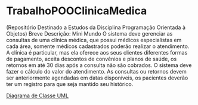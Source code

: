 # TrabalhoPOOClinicaMedica
(Repositório Destinado a Estudos da Disciplina Programação Orientada à Objetos)
Breve Descrição: Mini Mundo
O sistema deve gerenciar as consultas de uma clínica médica,
que possui médicos especialistas em cada área, somente médicos cadastrados
poderão realizar o atendimento. A clínica é particular, mas ela oferece aos seus
clientes diferentes formas de pagamento, aceita descontos de convênios e planos
de saúde, os retornos em até 30 dias após a consulta não são cobrados. O sistema
deve fazer o cálculo do valor do atendimento. As consultas ou retornos devem ser
anteriormente agendadas em datas disponíveis, os pacientes deverão ter um
registro para que seja mantido seu histórico.

[Diagrama de Classe UML](file:///C:/Users/Zelia/OneDrive/%C3%81rea%20de%20Trabalho/BSI/6%C2%BAPer%C3%ADodo/POO%202.0/ClinicaPOOUML.html)
